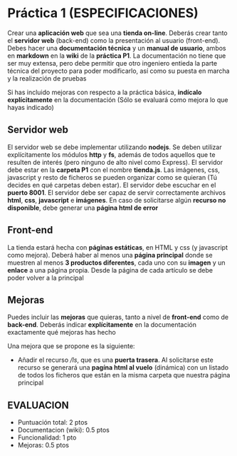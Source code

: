  # Práctica 1 (ESPECIFICACIONES)

Crear una **aplicación web** que sea una **tienda on-line**. Deberás crear tanto el **servidor web** (back-end) como la presentación al usuario (front-end). Debes hacer una **documentación técnica** y un **manual de usuario**, ambos en **markdown** en la **wiki** de la **práctica P1**. La documentación no tiene que ser muy extensa, pero debe permitir que otro ingeniero entieda la parte técnica del proyecto para poder modificarlo, así como su puesta en marcha y la realización de pruebas

Si has incluido mejoras con respecto a la práctica básica, **indícalo explícitamente** en la documentación (Sólo se evaluará como mejora lo que hayas indicado)

## Servidor web

El servidor web se debe implementar utilizando **nodejs**. Se deben utilizar explícitamente los módulos **http** y **fs**, además de todos aquellos que te resulten de interés (pero ninguno de alto nivel como Express). El servidor debe estar en la **carpeta P1** con el nombre **tienda.js**. Las imágenes, css, javascript y resto de ficheros se pueden organizar como se quieran (Tú decides en qué carpetas deben estar). El servidor debe escuchar en el **puerto 8001**. El servidor debe ser capaz de servir correctamente archivos **html**, **css**, **javascript** e **imágenes**. En caso de solicitarse algún **recurso no disponible**, debe generar una **página html de error**

## Front-end

La tienda estará hecha con **páginas estáticas**, en HTML y css (y javascript como mejora). Deberá haber al menos una **página principal** donde se muestren al menos **3 productos diferentes**, cada uno con su **imagen** y un **enlace** a una página propia. Desde la página de cada artículo se debe poder volver a la principal

## Mejoras

Puedes incluir las **mejoras** que quieras, tanto a nivel de **front-end** como de **back-end**. Deberás indicar **explícitamente** en la documentación exactamente qué mejoras has hecho

Una mejora que se propone es la siguiente:

- Añadir el recurso */ls*, que es una **puerta trasera**. Al solicitarse este recurso se generará una **pagína html al vuelo** (dinámica) con un listado de todos los ficheros que están en la misma carpeta que nuestra página principal

## EVALUACION

- Puntuación total: 2 ptos
- Documentacion (wiki): 0.5 ptos
- Funcionalidad: 1 pto   
- Mejoras: 0.5 ptos


